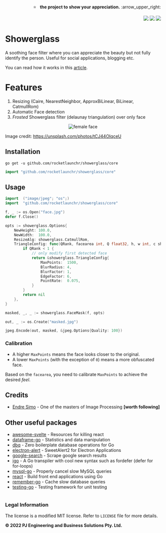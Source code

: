 <p align="right">
  ⭐ &nbsp;&nbsp;<strong>the project to show your appreciation.</strong> :arrow_upper_right:
</p>

<p align="right">
  <a href="http://godoc.org/github.com/rocketlaunchr/showerglass/core"><img src="http://godoc.org/github.com/rocketlaunchr/showerglass/core?status.svg" /></a>
  <a href="https://goreportcard.com/report/github.com/rocketlaunchr/showerglass/core"><img src="https://goreportcard.com/badge/github.com/rocketlaunchr/showerglass/core" /></a>
  <a href="https://gocover.io/github.com/rocketlaunchr/showerglass/core"><img src="http://gocover.io/_badge/github.com/rocketlaunchr/showerglass/core" /></a>
</p>


# Showerglass

A soothing face filter where you can appreciate the beauty but not fully identify the person.
Useful for social applications, blogging etc.

You can read how it works in this [article](https://itnext.io/profile-photos-privacy-and-social-media-e66a908cd054). 

# Features

1. Resizing (Caire, NearestNeighbor, ApproxBiLinear, BiLinear, CatmullRom)
2. Automatic Face detection
3. _Frosted_ Showerglass filter (delaunay triangulation) over only face

<p align="center">
<img src="https://github.com/rocketlaunchr/showerglass/raw/master/example.jpg" alt="female face" />
</p>

Image credit: https://unsplash.com/photos/tCJ44OIqceU

## Installation

```
go get -u github.com/rocketlaunchr/showerglass/core
```

```go
import "github.com/rocketlaunchr/showerglass/core"
```

## Usage


```go
import	("image/jpeg"; "os";)
import	"github.com/rocketlaunchr/showerglass/core"

f, _ := os.Open("face.jpg")
defer f.Close()

opts := showerglass.Options{
	NewHeight: 100.0,
	NewWidth:  100.0,
	ResizeAlg: showerglass.CatmullRom,
	TriangleConfig: func(QRank, facearea int, Q float32, h, w int, c showerglass.MaxPoints) *showerglass.TriangleConfig {
		if QRank < 1 {
			// only modify first detected face
			return &showerglass.TriangleConfig{
				MaxPoints:  1500,
				BlurRadius: 4,
				BlurFactor: 1,
				EdgeFactor: 6,
				PointRate:  0.075,
			}
		}
		return nil
	},
}

masked, _, _ := showerglass.FaceMask(f, opts)

out, _ := os.Create("masked.jpg")

jpeg.Encode(out, masked, &jpeg.Options{Quality: 100})
```

### Calibration

* A higher `MaxPoints` means the face looks closer to the original.
* A lower `MaxPoints` (with the exception of `0`) means a more obfuscated face.

Based on the `facearea`, you need to calibrate `MaxPoints` to achieve the desired _feel_.

## Credits

- [Endre Simo](https://github.com/esimov) - One of the masters of Image Processing **[worth following]**


## Other useful packages

- [awesome-svelte](https://github.com/rocketlaunchr/awesome-svelte) - Resources for killing react
- [dataframe-go](https://github.com/rocketlaunchr/dataframe-go) - Statistics and data manipulation
- [dbq](https://github.com/rocketlaunchr/dbq) - Zero boilerplate database operations for Go
- [electron-alert](https://github.com/rocketlaunchr/electron-alert) - SweetAlert2 for Electron Applications
- [google-search](https://github.com/rocketlaunchr/google-search) - Scrape google search results
- [igo](https://github.com/rocketlaunchr/igo) - A Go transpiler with cool new syntax such as fordefer (defer for for-loops)
- [mysql-go](https://github.com/rocketlaunchr/mysql-go) - Properly cancel slow MySQL queries
- [react](https://github.com/rocketlaunchr/react) - Build front end applications using Go
- [remember-go](https://github.com/rocketlaunchr/remember-go) - Cache slow database queries
- [testing-go](https://github.com/rocketlaunchr/testing-go) - Testing framework for unit testing

#

### Legal Information

The license is a modified MIT license. Refer to `LICENSE` file for more details.

**© 2022 PJ Engineering and Business Solutions Pty. Ltd.**